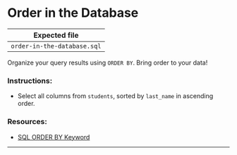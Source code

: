 # Order in the Database

| Expected file           |
| ----------------------- |
| `order-in-the-database.sql` |

Organize your query results using `ORDER BY`. Bring order to your data!

### Instructions:

- Select all columns from `students`, sorted by `last_name` in ascending order.

### Resources:

- [SQL ORDER BY Keyword](https://www.w3schools.com/sql/sql_orderby.asp)

---
